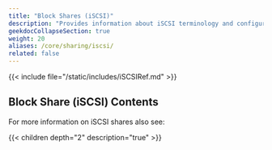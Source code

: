 ```yaml
---
title: "Block Shares (iSCSI)"
description: "Provides information about iSCSI terminology and configuration for TrueNAS CORE."
geekdocCollapseSection: true
weight: 20
aliases: /core/sharing/iscsi/
related: false
---
```


{{< include file="/static/includes/iSCSIRef.md" >}}

<div class="noprint">

## Block Share (iSCSI) Contents
For more information on iSCSI shares also see:

{{< children depth="2" description="true" >}}

</div>
